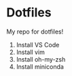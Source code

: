 # Dotfiles


My repo for dotfiles!

1. Install VS Code
2. Install vim
2. Install oh-my-zsh
3. Install miniconda

